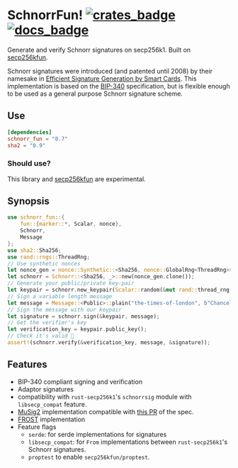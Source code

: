 # SchnorrFun!  [![crates_badge]][crates_url] [![docs_badge]][docs_url] 

[docs_badge]: https://docs.rs/schnorr_fun/badge.svg
[docs_url]: https://docs.rs/schnorr_fun
[crates_badge]: https://img.shields.io/crates/v/schnorr_fun.svg
[crates_url]: https://crates.io/crates/schnorr_fun

Generate and verify Schnorr signatures on secp256k1.
Built on [secp256kfun].

Schnorr signatures were introduced (and patented until 2008) by their namesake in [Efficient Signature Generation by Smart Cards][1].
This implementation is based on the [BIP-340] specification, but is flexible enough to be used as a general purpose Schnorr signature scheme.

## Use

``` toml
[dependencies]
schnorr_fun = "0.7"
sha2 = "0.9"
```

### Should use?

This library and [secp256kfun] are experimental.

## Synopsis

```rust
use schnorr_fun::{
    fun::{marker::*, Scalar, nonce},
    Schnorr,
    Message
};
use sha2::Sha256;
use rand::rngs::ThreadRng;
// Use synthetic nonces
let nonce_gen = nonce::Synthetic::<Sha256, nonce::GlobalRng<ThreadRng>>::default();
let schnorr = Schnorr::<Sha256, _>::new(nonce_gen.clone());
// Generate your public/private key-pair
let keypair = schnorr.new_keypair(Scalar::random(&mut rand::thread_rng()));
// Sign a variable length message
let message = Message::<Public>::plain("the-times-of-london", b"Chancellor on brink of second bailout for banks");
// Sign the message with our keypair
let signature = schnorr.sign(&keypair, message);
// Get the verifier's key
let verification_key = keypair.public_key();
// Check it's valid 🍿
assert!(schnorr.verify(&verification_key, message, &signature));
```

## Features

- BIP-340 compliant signing and verification
- Adaptor signatures
- compatibility with `rust-secp256k1`'s `schnorrsig` module with `libsecp_compat` feature.
- [MuSig2] implementation compatible with [this PR](https://github.com/jonasnick/bips/pull/37) of the spec.
- [FROST] implementation
- Feature flags
  - `serde`: for serde implementations for signatures
  - `libsecp_compat`: for `From` implementations between `rust-secp256k1`'s Schnorr signatures.
  - `proptest` to enable `secp256kfun/proptest`.

[1]: https://d-nb.info/1156214580/34
[BIP-340]: https://github.com/bitcoin/bips/blob/master/bip-0340.mediawiki
[secp256kfun]: https://docs.rs/secp256kfun
[secp256k1-zkp]: https://github.com/ElementsProject/secp256k1-zkp/pull/131
[MuSig2]: https://eprint.iacr.org/2020/1261.pdf
[FROST]: https://eprint.iacr.org/2020/852.pdf
